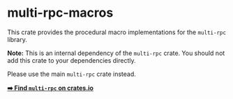 # multi-rpc-macros

This crate provides the procedural macro implementations for the `multi-rpc` library.

**Note:** This is an internal dependency of the `multi-rpc` crate. You should not add this crate to your dependencies directly.

Please use the main `multi-rpc` crate instead.

[**➡️ Find `multi-rpc` on crates.io**](https://crates.io/crates/multi-rpc)